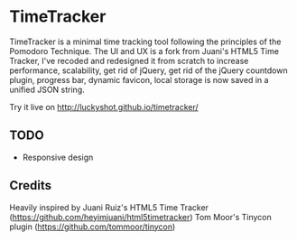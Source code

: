 TimeTracker
================

TimeTracker is a minimal time tracking tool following the principles of the Pomodoro Technique. The UI and UX is a fork from Juani's HTML5 Time Tracker, I've recoded and redesigned it from scratch to increase performance, scalability, get rid of jQuery, get rid of the jQuery countdown plugin, progress bar, dynamic favicon, local storage is now saved in a unified JSON string.

Try it live on http://luckyshot.github.io/timetracker/

TODO
----------------

- Responsive design



Credits
----------------

Heavily inspired by Juani Ruiz's HTML5 Time Tracker (https://github.com/heyimjuani/html5timetracker)
Tom Moor's Tinycon plugin (https://github.com/tommoor/tinycon)

